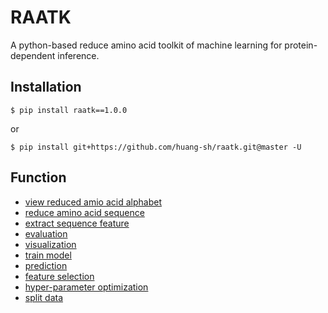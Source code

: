 # RAATK
A python-based reduce amino acid toolkit of machine learning for protein-dependent inference.

Installation
------------
```
$ pip install raatk==1.0.0
```

or

``` 
$ pip install git+https://github.com/huang-sh/raatk.git@master -U
```
 Function
 ------------

- [view reduced amio acid alphabet](https://github.com/huang-sh/raatk/wiki#view)
- [reduce amino acid sequence](https://github.com/huang-sh/raatk/wiki#reduce)
- [extract sequence feature](https://github.com/huang-sh/raatk/wiki#extract)    
- [evaluation](https://github.com/huang-sh/raatk/wiki#eval)    
- [visualization](https://github.com/huang-sh/raatk/wiki#plot)    
- [train model](https://github.com/huang-sh/raatk/wiki#train)    
- [prediction](https://github.com/huang-sh/raatk/wiki#predict)    
- [feature selection](https://github.com/huang-sh/raatk/wiki#ifs)   
- [hyper-parameter optimization](https://github.com/huang-sh/raatk/wiki#-hpo)    
- [split data](https://github.com/huang-sh/raatk/wiki#split)

